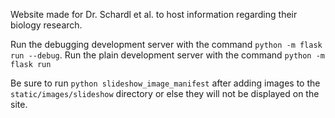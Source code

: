 Website made for Dr. Schardl et al. to host information regarding their biology research.

Run the debugging development server with the command `python -m flask run --debug`.
Run the plain development server with the command `python -m flask run`

Be sure to run `python slideshow_image_manifest` after adding images to the `static/images/slideshow` directory or else they will not be displayed on the site.
